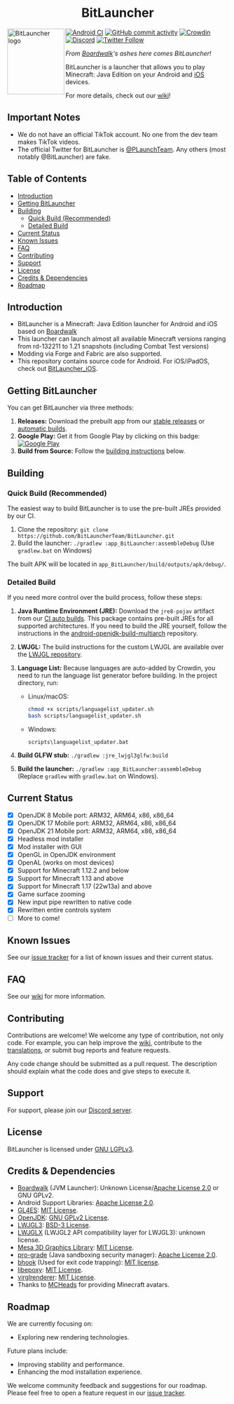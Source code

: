 <h1 align="center">BitLauncher</h1>

<img src="https://github.com/BitLauncherTeam/BitLauncher/blob/v3_openjdk/app_BitLauncher/src/main/assets/BitLauncher.png" align="left" width="130" height="150" alt="BitLauncher logo">

[![Android CI](https://github.com/BitLauncherTeam/BitLauncher/workflows/Android%20CI/badge.svg)](https://github.com/BitLauncherTeam/BitLauncher/actions)
[![GitHub commit activity](https://img.shields.io/github/commit-activity/m/BitLauncherTeam/BitLauncher)](https://github.com/BitLauncherTeam/BitLauncher/actions)
[![Crowdin](https://badges.crowdin.net/BitLauncher/localized.svg)](https://crowdin.com/project/BitLauncher)
[![Discord](https://img.shields.io/discord/724163890803638273.svg?label=&logo=discord&logoColor=ffffff&color=7389D8&labelColor=6A7EC2)](https://discord.com/invite/aenk3EUvER)
[![Twitter Follow](https://img.shields.io/twitter/follow/plaunchteam?color=blue&style=flat-square)](https://twitter.com/PLaunchTeam)

*From [Boardwalk](https://github.com/zhuowei/Boardwalk)'s ashes here comes BitLauncher!*

BitLauncher is a launcher that allows you to play Minecraft: Java Edition on your Android and [iOS](https://github.com/BitLauncherTeam/BitLauncher_iOS) devices.

For more details, check out our [wiki](https://BitLauncher.app/)!

## Important Notes

* We do not have an official TikTok account. No one from the dev team makes TikTok videos.
* The official Twitter for BitLauncher is [@PLaunchTeam](https://twitter.com/PLaunchTeam). Any others (most notably @BitLauncher) are fake.

## Table of Contents

* [Introduction](#introduction)
* [Getting BitLauncher](#getting-BitLauncher)
* [Building](#building)
    * [Quick Build (Recommended)](#quick-build-recommended)
    * [Detailed Build](#detailed-build)
* [Current Status](#current-status)
* [Known Issues](#known-issues)
* [FAQ](#faq)
* [Contributing](#contributing)
* [Support](#support)
* [License](#license)
* [Credits & Dependencies](#credits--dependencies)
* [Roadmap](#roadmap)

## Introduction

* BitLauncher is a Minecraft: Java Edition launcher for Android and iOS based on [Boardwalk](https://github.com/zhuowei/Boardwalk)
* This launcher can launch almost all available Minecraft versions ranging from rd-132211 to 1.21 snapshots (including Combat Test versions)
* Modding via Forge and Fabric are also supported.
* This repository contains source code for Android. For iOS/iPadOS, check out [BitLauncher_iOS](https://github.com/BitLauncherTeam/BitLauncher_iOS).

## Getting BitLauncher

You can get BitLauncher via three methods:

1. **Releases:** Download the prebuilt app from our [stable releases](https://github.com/BitLauncherTeam/BitLauncher/releases) or [automatic builds](https://github.com/BitLauncherTeam/BitLauncher/actions).
2. **Google Play:** Get it from Google Play by clicking on this badge: [![Google Play](https://play.google.com/intl/en_us/badges/static/images/badges/en_badge_web_generic.png)](https://play.google.com/store/apps/details?id=net.kdt.pojavlaunch)
3. **Build from Source:** Follow the [building instructions](#building) below.

## Building

### Quick Build (Recommended)

The easiest way to build BitLauncher is to use the pre-built JREs provided by our CI.

1. Clone the repository: `git clone https://github.com/BitLauncherTeam/BitLauncher.git`
2. Build the launcher: `./gradlew :app_BitLauncher:assembleDebug` (Use `gradlew.bat` on Windows)

The built APK will be located in `app_BitLauncher/build/outputs/apk/debug/`.

### Detailed Build

If you need more control over the build process, follow these steps:

1. **Java Runtime Environment (JRE):** Download the `jre8-pojav` artifact from our [CI auto builds](https://github.com/BitLauncherTeam/android-openjdk-build-multiarch/actions).  This package contains pre-built JREs for all supported architectures.  If you need to build the JRE yourself, follow the instructions in the [android-openjdk-build-multiarch](https://github.com/BitLauncherTeam/android-openjdk-build-multiarch) repository.

2. **LWJGL:** The build instructions for the custom LWJGL are available over the [LWJGL repository](https://github.com/BitLauncherTeam/lwjgl3).

3. **Language List:** Because languages are auto-added by Crowdin, you need to run the language list generator before building. In the project directory, run:
   * Linux/macOS:
     ```bash
     chmod +x scripts/languagelist_updater.sh
     bash scripts/languagelist_updater.sh
     ```
   * Windows:
     ```batch
     scripts\languagelist_updater.bat
     ```

4. **Build GLFW stub:** `./gradlew :jre_lwjgl3glfw:build`

5. **Build the launcher:** `./gradlew :app_BitLauncher:assembleDebug` (Replace `gradlew` with `gradlew.bat` on Windows).

## Current Status

* [x] OpenJDK 8 Mobile port: ARM32, ARM64, x86, x86_64
* [x] OpenJDK 17 Mobile port: ARM32, ARM64, x86, x86_64
* [x] OpenJDK 21 Mobile port: ARM32, ARM64, x86, x86_64
* [x] Headless mod installer
* [x] Mod installer with GUI
* [x] OpenGL in OpenJDK environment
* [x] OpenAL (works on most devices)
* [x] Support for Minecraft 1.12.2 and below
* [x] Support for Minecraft 1.13 and above
* [x] Support for Minecraft 1.17 (22w13a) and above
* [x] Game surface zooming
* [x] New input pipe rewritten to native code
* [x] Rewritten entire controls system
* [ ] More to come!

## Known Issues

See our [issue tracker](https://github.com/BitLauncherTeam/BitLauncher/issues) for a list of known issues and their current status.

## FAQ

See our [wiki](https://BitLauncherteam.github.io/) for more information.

## Contributing

Contributions are welcome! We welcome any type of contribution, not only code. For example, you can help improve the [wiki](https://BitLauncherteam.github.io/), contribute to the [translations](https://crowdin.com/project/BitLauncher), or submit bug reports and feature requests.

Any code change should be submitted as a pull request. The description should explain what the code does and give steps to execute it.

## Support

For support, please join our [Discord server](https://discord.com/invite/aenk3EUvER).

## License

BitLauncher is licensed under [GNU LGPLv3](https://github.com/BitLauncherTeam/BitLauncher/blob/v3_openjdk/LICENSE).

## Credits & Dependencies

* [Boardwalk](https://github.com/zhuowei/Boardwalk) (JVM Launcher): Unknown License/[Apache License 2.0](https://github.com/zhuowei/Boardwalk/blob/master/LICENSE) or GNU GPLv2.
* Android Support Libraries: [Apache License 2.0](https://android.googlesource.com/platform/prebuilts/maven_repo/android/+/master/NOTICE.txt).
* [GL4ES](https://github.com/BitLauncherTeam/gl4es): [MIT License](https://github.com/ptitSeb/gl4es/blob/master/LICENSE).
* [OpenJDK](https://github.com/BitLauncherTeam/openjdk-multiarch-jdk8u): [GNU GPLv2 License](https://openjdk.java.net/legal/gplv2+ce.html).
* [LWJGL3](https://github.com/BitLauncherTeam/lwjgl3): [BSD-3 License](https://github.com/LWJGL/lwjgl3/blob/master/LICENSE.md).
* [LWJGLX](https://github.com/BitLauncherTeam/lwjglx) (LWJGL2 API compatibility layer for LWJGL3): unknown license.
* [Mesa 3D Graphics Library](https://gitlab.freedesktop.org/mesa/mesa): [MIT License](https://docs.mesa3d.org/license.html).
* [pro-grade](https://github.com/pro-grade/pro-grade) (Java sandboxing security manager): [Apache License 2.0](https://github.com/pro-grade/pro-grade/blob/master/LICENSE.txt).
* [bhook](https://github.com/bytedance/bhook) (Used for exit code trapping): [MIT license](https://github.com/bytedance/bhook/blob/main/LICENSE).
* [libepoxy](https://github.com/anholt/libepoxy): [MIT License](https://github.com/anholt/libepoxy/blob/master/COPYING).
* [virglrenderer](https://github.com/BitLauncherTeam/virglrenderer): [MIT License](https://gitlab.freedesktop.org/virgl/virglrenderer/-/blob/master/COPYING).
* Thanks to [MCHeads](https://mc-heads.net) for providing Minecraft avatars.

## Roadmap

We are currently focusing on:

* Exploring new rendering technologies.

Future plans include:

* Improving stability and performance.
* Enhancing the mod installation experience.

We welcome community feedback and suggestions for our roadmap.  Please feel free to open a feature request in our [issue tracker](https://github.com/BitLauncherTeam/BitLauncher/issues).
